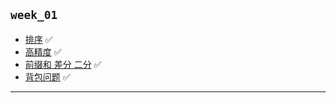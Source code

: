 ## `week_01`
- [排序](https://github.com/cherry77-cloud/Rookie2025_04/blob/main/week_01/day_01.md) ✅
- [高精度](https://github.com/cherry77-cloud/Rookie2025_04/blob/main/week_01/day_02.md) ✅
- [前缀和 差分 二分](https://github.com/cherry77-cloud/Rookie2025_04/blob/main/week_01/day_03.md) ✅
- [背包问题](https://github.com/cherry77-cloud/Rookie2025_04/blob/main/week_01/day_05.md) ✅

---

